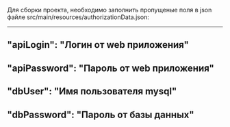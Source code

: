 
Для сборки проекта, необходимо заполнить пропущеные поля в json файле src/main/resources/authorizationData.json:

---
"apiLogin": "Логин от web приложения"
---
"apiPassword": "Пароль от web приложения"
---
"dbUser": "Имя пользователя mysql"
---
"dbPassword": "Пароль от базы данных"
---
